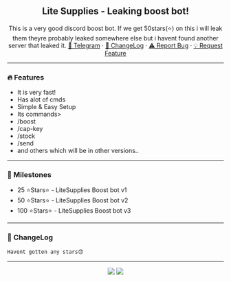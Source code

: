 <div align="center">
  <kbd>
  <a href="https://github.com/justadmir/LiteSupplies-BoostBot">
  </a>
  </kbd>
  
  <h2 align="center">Lite Supplies - Leaking boost bot!</h2>
  <p align="center">
    This is a very good discord boost bot. If we get 50stars(⭐) on this i will leak them theyre probably leaked somewhere else but i havent found another server that leaked it.
    <a href="https://t.me/notadmir">🌌 Telegram</a>
    ·
    <a href="https://github.com/justadmir/LiteSupplies-BoostBot#-changelog">📜 ChangeLog</a>
    ·
    <a href="https://github.com/justadmir/LiteSupplies-BoostBot/issues">⚠️ Report Bug</a>
    ·
    <a href="https://github.com/justadmir/LiteSupplies-BoostBot/issues">💡 Request Feature</a>
  </p>
</div>

---------------------------------------

### 🔥 Features
* It is very fast!
* Has alot of cmds
* Simple & Easy Setup
* Its commands>
* /boost
* /cap-key
* /stock
* /send
* and others which will be in other versions..

---------------------------------------

### 🚀 Milestones
* 25 ⭐Stars⭐ - LiteSupplies Boost bot v1
* 50 ⭐Stars⭐ - LiteSupplies Boost bot v2
* 100 ⭐Stars⭐ - LiteSupplies Boost bot v3
---------------------------------------

### 📜 ChangeLog

```diff
Havent gotten any stars😞
```

---------------------------------------

<p align="center">
  <img src="https://img.shields.io/github/stars/justadmir/LiteSupplies-BoostBot.svg?style=for-the-badge&labelColor=black&color=f429ff&logo=IOTA"/>
  <img src="https://img.shields.io/github/languages/top/justadmir/LiteSupplies-BoostBot.svg?style=for-the-badge&labelColor=black&color=f429ff&logo=go"/>
</p>
